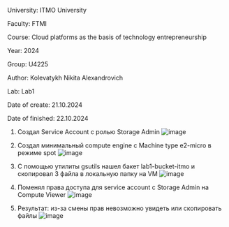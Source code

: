 University: ITMO University

Faculty: FTMI

Course: Cloud platforms as the basis of technology entrepreneurship

Year: 2024

Group: U4225

Author: Kolevatykh Nikita Alexandrovich

Lab: Lab1

Date of create: 21.10.2024

Date of finished: 22.10.2024

1. Создал Service Account с ролью Storage Admin
![image](https://github.com/user-attachments/assets/729ffebb-d668-4fbd-a59b-6974b35c7b40)

2. Создал минимальный compute engine с Machine type e2-micro в режиме spot
![image](https://github.com/user-attachments/assets/1d91993b-bca2-4a70-ab25-f2503b78e50c)

3. С помощью утилиты gsutils нашел бакет lab1-bucket-itmo и скопировал 3 файла в локальную папку на VM
![image](https://github.com/user-attachments/assets/c66a8f1b-fb2f-4e05-90a2-5c72e40491ba)

4. Поменял права доступа для service account с Storage Admin на Compute Viewer
![image](https://github.com/user-attachments/assets/f3e5100a-99d4-44df-8cad-677d62b62198)

5. Результат: из-за смены прав невозможно увидеть или скопировать файлы
![image](https://github.com/user-attachments/assets/0c49da28-043c-47e0-a79b-bbc5d09571a0)
